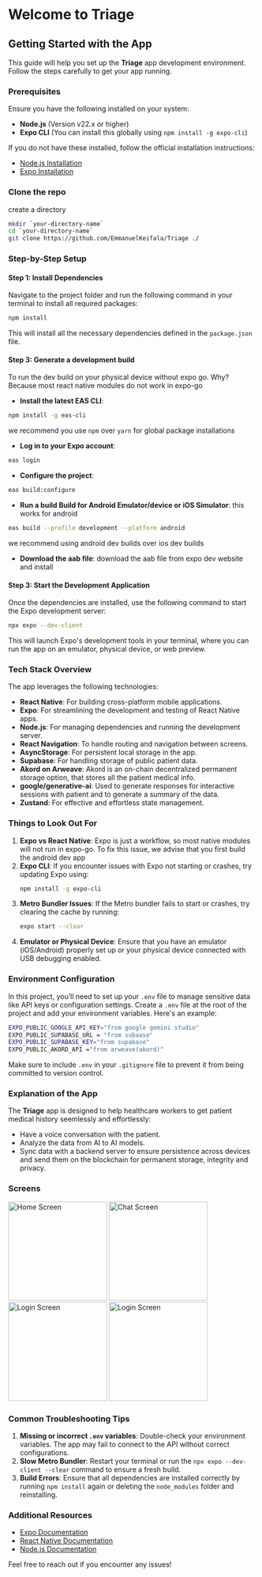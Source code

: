 # Welcome to Triage

## Getting Started with the App

This guide will help you set up the **Triage** app development environment. Follow the steps carefully to get your app running.

### Prerequisites

Ensure you have the following installed on your system:

- **Node.js** (Version v22.x or higher)
- **Expo CLI** (You can install this globally using `npm install -g expo-cli`)

If you do not have these installed, follow the official installation instructions:

- [Node.js Installation](https://nodejs.org/en/download/)
- [Expo Installation](https://docs.expo.dev/get-started/installation/)

### Clone the repo

create a directory

```bash
mkdir `your-directory-name`
cd `your-directory-name`
git clone https://github.com/EmmanuelKeifala/Triage ./

```

### Step-by-Step Setup

#### Step 1: Install Dependencies

Navigate to the project folder and run the following command in your terminal to install all required packages:

```bash
npm install
```

This will install all the necessary dependencies defined in the `package.json` file.

#### Step 3: Generate a development build

To run the dev build on your physical device without expo go. Why? Because most react native modules do not work in expo-go

- **Install the latest EAS CLI**:

```bash
npm install -g eas-cli
```

we recommend you use `npm` over `yarn` for global package installations

- **Log in to your Expo account**:

```bash
eas login
```

- **Configure the project**:

```bash
eas build:configure
```

- **Run a build Build for Android Emulator/device or iOS Simulator**: this works for android

```bash
eas build --profile development --platform android
```

we recommend using android dev builds over ios dev builds

- **Download the aab file**: download the aab file from expo dev website and install

#### Step 3: Start the Development Application

Once the dependencies are installed, use the following command to start the Expo development server:

```bash
npx expo --dev-client
```

This will launch Expo's development tools in your terminal, where you can run the app on an emulator, physical device, or web preview.

### Tech Stack Overview

The app leverages the following technologies:

- **React Native**: For building cross-platform mobile applications.
- **Expo**: For streamlining the development and testing of React Native apps.
- **Node.js**: For managing dependencies and running the development server.
- **React Navigation**: To handle routing and navigation between screens.
- **AsyncStorage**: For persistent local storage in the app.
- **Supabase**: For handling storage of public patient data.
- **Akord on Arweave**: Akord is an on-chain decentralized permanent storage option, that stores all the patient medical info.
- **google/generative-ai**: Used to generate responses for interactive sessions with patient and to generate a summary of the data.
- **Zustand**: For effective and effortless state management.

### Things to Look Out For

1. **Expo vs React Native**: Expo is just a workflow, so most native modules will not run in expo-go. To fix this issue, we advise that you first build the android dev app
2. **Expo CLI**: If you encounter issues with Expo not starting or crashes, try updating Expo using:
   ```bash
   npm install -g expo-cli
   ```
3. **Metro Bundler Issues**: If the Metro bundler fails to start or crashes, try clearing the cache by running:
   ```bash
   expo start --clear
   ```
4. **Emulator or Physical Device**: Ensure that you have an emulator (iOS/Android) properly set up or your physical device connected with USB debugging enabled.

### Environment Configuration

In this project, you’ll need to set up your `.env` file to manage sensitive data like API keys or configuration settings. Create a `.env` file at the root of the project and add your environment variables. Here's an example:

```bash
EXPO_PUBLIC_GOOGLE_API_KEY="from google gemini studio"
EXPO_PUBLIC_SUPABASE_URL = "from subaase"
EXPO_PUBLIC_SUPABASE_KEY="from supabase"
EXPO_PUBLIC_AKORD_API ="from arweave(akord)"
```

Make sure to include `.env` in your `.gitignore` file to prevent it from being committed to version control.

### Explanation of the App

The **Triage** app is designed to help healthcare workers to get patient medical history seemlessly and effortlessly:

- Have a voice conversation with the patient.
- Analyze the data from AI to AI models.
- Sync data with a backend server to ensure persistence across devices and send them on the blockchain for permanent storage, integrity and privacy.
### Screens

  <img src="https://github.com/user-attachments/assets/d6b90267-7929-41dc-918f-59d7839845db" alt="Home Screen" width="200"/> <img src="https://github.com/user-attachments/assets/34bc3f53-10c6-4e07-a7b8-5bbb768eac67" alt="Chat Screen" width="200"/> <img src="https://github.com/user-attachments/assets/d0d329e1-c890-4d9c-b9bf-2ffd05151a9e" alt="Login Screen" width="200"/> <img src="https://github.com/user-attachments/assets/e9aa3ac6-cdec-4dc0-9395-a9b2e5be6a15" alt="Login Screen" width="200"/>



### Common Troubleshooting Tips

1. **Missing or incorrect `.env` variables**: Double-check your environment variables. The app may fail to connect to the API without correct configurations.
2. **Slow Metro Bundler**: Restart your terminal or run the `npx expo --dev-client --clear` command to ensure a fresh build.
3. **Build Errors**: Ensure that all dependencies are installed correctly by running `npm install` again or deleting the `node_modules` folder and reinstalling.

### Additional Resources

- [Expo Documentation](https://docs.expo.dev/)
- [React Native Documentation](https://reactnative.dev/docs/getting-started)
- [Node.js Documentation](https://nodejs.org/en/docs/)

Feel free to reach out if you encounter any issues!
